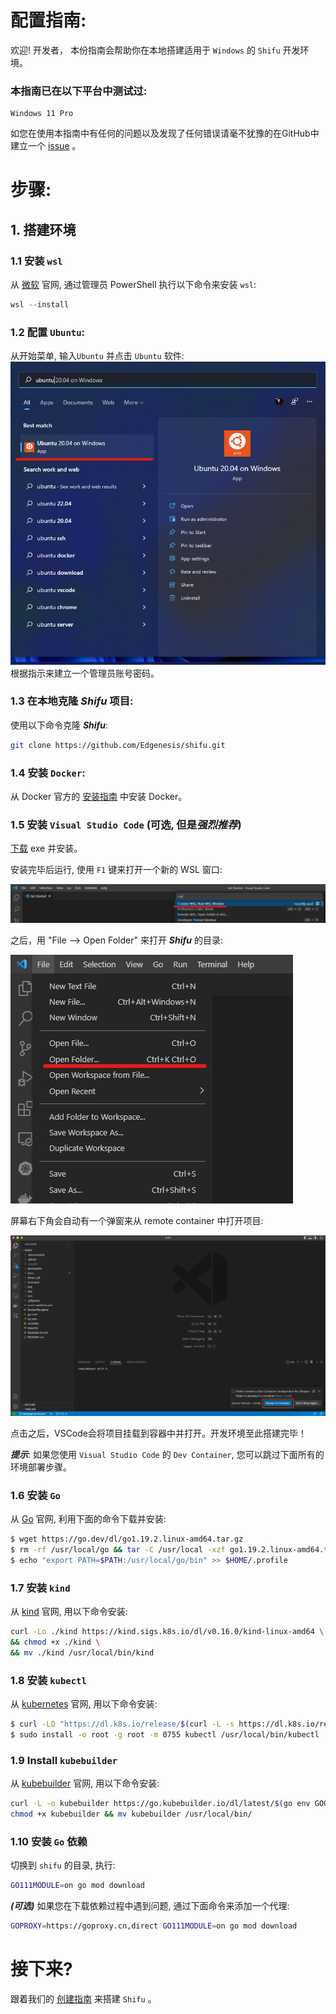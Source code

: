# 配置指南:

欢迎! 开发者， 本份指南会帮助你在本地搭建适用于 `Windows` 的 `Shifu` 开发环境。

### 本指南已在以下平台中测试过:
```
Windows 11 Pro
```

如您在使用本指南中有任何的问题以及发现了任何错误请毫不犹豫的在GitHub中建立一个 [issue](https://github.com/Edgenesis/shifu/issues/new) 。

# 步骤:
## 1. 搭建环境

### 1.1 安装 `wsl`

从 [微软](https://docs.microsoft.com/en-us/windows/wsl/install) 官网, 通过管理员 PowerShell 执行以下命令来安装 `wsl`: 
```PowerShell
wsl --install
```

### 1.2 配置 `Ubuntu`:
从开始菜单, 输入`Ubuntu` 并点击 `Ubuntu` 软件:
![Ubuntu Start Menu](img/windows-ubuntu.png)
根据指示来建立一个管理员账号密码。

### 1.3 在本地克隆 ***Shifu*** 项目:
使用以下命令克隆 ***Shifu***:
```bash
git clone https://github.com/Edgenesis/shifu.git
```

### 1.4 安装 `Docker`:
从 Docker 官方的 [安装指南](https://docs.docker.com/desktop/windows/install/) 中安装 Docker。

### 1.5 安装 `Visual Studio Code` (可选, 但是*强烈推荐*)

[下载](https://code.visualstudio.com/download) exe 并安装。

安装完毕后运行, 使用 `F1` 键来打开一个新的 WSL 窗口:

![Open WSL window](img/vscode-wsl-window.png)

之后，用 "File --> Open Folder" 来打开 ***Shifu*** 的目录:

![Open folder](img/vscode-open-folder.png)

屏幕右下角会自动有一个弹窗来从 remote container 中打开项目:

![Remote container prompt](img/develop-vscode-2.png)

点击之后，VSCode会将项目挂载到容器中并打开。开发环境至此搭建完毕！

***提示***: 如果您使用 `Visual Studio Code` 的 `Dev Container`, 您可以跳过下面所有的环境部署步骤。

### 1.6 安装 `Go`
从 [Go](https://go.dev/doc/install) 官网, 利用下面的命令下载并安装:
```bash
$ wget https://go.dev/dl/go1.19.2.linux-amd64.tar.gz
$ rm -rf /usr/local/go && tar -C /usr/local -xzf go1.19.2.linux-amd64.tar.gz
$ echo "export PATH=$PATH:/usr/local/go/bin" >> $HOME/.profile
```

### 1.7 安装 `kind`
从 [kind](https://kind.sigs.k8s.io/docs/user/quick-start/) 官网, 用以下命令安装:
```sh
curl -Lo ./kind https://kind.sigs.k8s.io/dl/v0.16.0/kind-linux-amd64 \
&& chmod +x ./kind \
&& mv ./kind /usr/local/bin/kind
```

### 1.8 安装 `kubectl`
从 [kubernetes](https://kubernetes.io/docs/tasks/tools/install-kubectl-linux/) 官网, 用以下命令安装:
```bash
$ curl -LO "https://dl.k8s.io/release/$(curl -L -s https://dl.k8s.io/release/stable.txt)/bin/linux/amd64/kubectl"
$ sudo install -o root -g root -m 0755 kubectl /usr/local/bin/kubectl

```

### 1.9 Install `kubebuilder`
从 [kubebuilder](https://book.kubebuilder.io/quick-start.html) 官网, 用以下命令安装:
```sh
curl -L -o kubebuilder https://go.kubebuilder.io/dl/latest/$(go env GOOS)/$(go env GOARCH)
chmod +x kubebuilder && mv kubebuilder /usr/local/bin/

```

### 1.10 安装 `Go` 依赖
切换到 `shifu` 的目录, 执行:
```sh
GO111MODULE=on go mod download
```
***(可选)*** 如果您在下载依赖过程中遇到问题, 通过下面命令来添加一个代理:
```sh
GOPROXY=https://goproxy.cn,direct GO111MODULE=on go mod download
```

# 接下来?
跟着我们的 [创建指南](build-shifu-zh.md) 来搭建 `Shifu` 。
